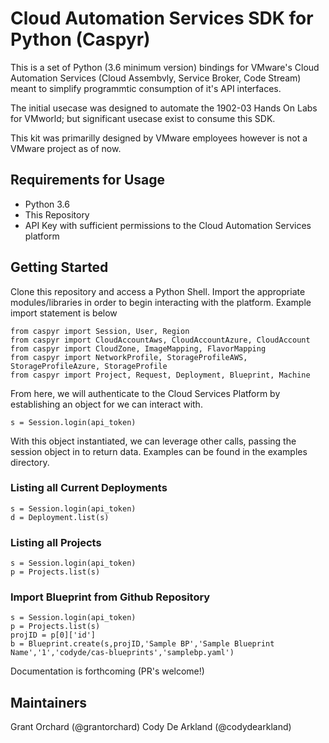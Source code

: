 # Cloud Automation Services SDK for Python (Caspyr)
This is a set of Python (3.6 minimum version) bindings for VMware's Cloud Automation Services (Cloud Assembvly, Service Broker, Code Stream) meant to simplify programmtic consumption of it's API interfaces. 

The initial usecase was designed to automate the 1902-03 Hands On Labs for VMworld; but significant usecase exist to consume this SDK.

This kit was primarilly designed by VMware employees however is not a VMware project as of now. 

## Requirements for Usage 
* Python 3.6 
* This Repository 
* API Key with sufficient permissions to the Cloud Automation Services platform

## Getting Started 

Clone this repository and access a Python Shell. Import the appropriate modules/libraries in order to begin interacting with the platform. Example import statement is below

```
from caspyr import Session, User, Region
from caspyr import CloudAccountAws, CloudAccountAzure, CloudAccount
from caspyr import CloudZone, ImageMapping, FlavorMapping
from caspyr import NetworkProfile, StorageProfileAWS, StorageProfileAzure, StorageProfile
from caspyr import Project, Request, Deployment, Blueprint, Machine
```

From here, we will authenticate to the Cloud Services Platform by establishing an object for we can interact with. 

```
s = Session.login(api_token)
```

With this object instantiated, we can leverage other calls, passing the session object in to return data. Examples can be found in the examples directory. 

### Listing all Current Deployments

```
s = Session.login(api_token)
d = Deployment.list(s)
```

### Listing all Projects

```
s = Session.login(api_token)
p = Projects.list(s)
```

### Import Blueprint from Github Repository

```
s = Session.login(api_token)
p = Projects.list(s)
projID = p[0]['id']
b = Blueprint.create(s,projID,'Sample BP','Sample Blueprint Name','1','codyde/cas-blueprints','samplebp.yaml')
```

Documentation is forthcoming (PR's welcome!)

## Maintainers
Grant Orchard (@grantorchard)
Cody De Arkland (@codydearkland)
